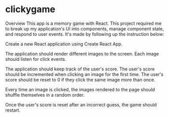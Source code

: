 # clickygame

Overview
This app is a memory game with React. This project required me to break up my application's UI into components, manage component state, and respond to user events. It's made by following up the instruction below:

Create a new React application using Create React App.

The application should render different images to the screen. Each image should listen for click events.

The application should keep track of the user's score. The user's score should be incremented when clicking an image for the first time. The user's score should be reset to 0 if they click the same image more than once.

Every time an image is clicked, the images rendered to the page should shuffle themselves in a random order.

Once the user's score is reset after an incorrect guess, the game should restart.
